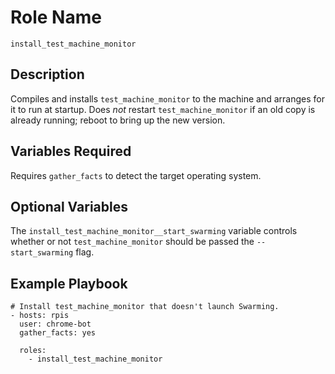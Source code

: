 # Role Name

`install_test_machine_monitor`

## Description

Compiles and installs `test_machine_monitor` to the machine and arranges
for it to run at startup. Does *not* restart `test_machine_monitor` if
an old copy is already running; reboot to bring up the new version.

## Variables Required

Requires `gather_facts` to detect the target operating system.

## Optional Variables

The `install_test_machine_monitor__start_swarming` variable controls whether or
not `test_machine_monitor` should be passed the `--start_swarming` flag.

## Example Playbook

```
# Install test_machine_monitor that doesn't launch Swarming.
- hosts: rpis
  user: chrome-bot
  gather_facts: yes

  roles:
    - install_test_machine_monitor

```
